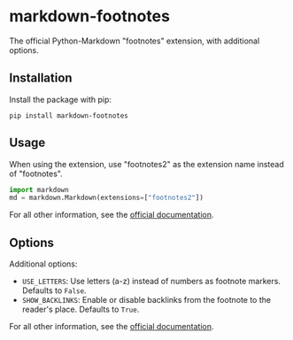 # markdown-footnotes

The official Python-Markdown "footnotes" extension, with additional options.

## Installation

Install the package with pip:

```
pip install markdown-footnotes
```

## Usage

When using the extension, use "footnotes2" as the extension name instead of "footnotes".

```python
import markdown
md = markdown.Markdown(extensions=["footnotes2"])
```

For all other information, see the [official documentation](https://python-markdown.github.io/extensions/footnotes/).

## Options

Additional options:

* `USE_LETTERS`: Use letters (a-z) instead of numbers as footnote markers. Defaults to `False`.
* `SHOW_BACKLINKS`: Enable or disable backlinks from the footnote to the reader's place. Defaults to `True`.

For all other information, see the [official documentation](https://python-markdown.github.io/extensions/footnotes/).